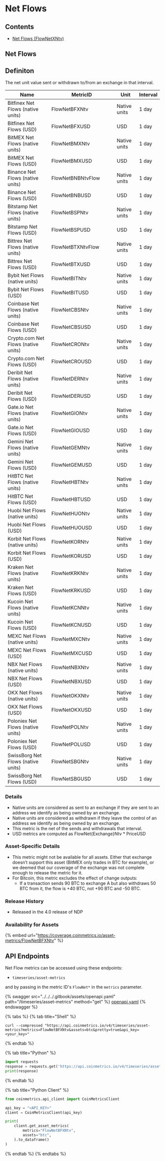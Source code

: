 # Net Flows

## Contents

* [Net Flows (FlowNetXNtv)](net-flows.md#flownet)

## Net Flows <a href="#flownet" id="flownet"></a>

## Definiton

The net unit value sent or withdrawn to/from an exchange in that interval.

<table><thead><tr><th>Name</th><th width="197">MetricID</th><th>Unit</th><th>Interval</th></tr></thead><tbody><tr><td>Bitfinex Net Flows (native units)</td><td>FlowNetBFXNtv</td><td>Native units</td><td>1 day</td></tr><tr><td>Bitfinex Net Flows (USD)</td><td>FlowNetBFXUSD</td><td>USD</td><td>1 day</td></tr><tr><td>BitMEX Net Flows (native units)</td><td>FlowNetBMXNtv</td><td>Native units</td><td>1 day</td></tr><tr><td>BitMEX Net Flows (USD)</td><td>FlowNetBMXUSD</td><td>USD</td><td>1 day</td></tr><tr><td>Binance Net Flows (native units)</td><td>FlowNetBNBNtvFlow</td><td>Native units</td><td>1 day</td></tr><tr><td>Binance Net Flows (USD)</td><td>FlowNetBNBUSD</td><td>USD</td><td>1 day</td></tr><tr><td>Bitstamp Net Flows (native units)</td><td>FlowNetBSPNtv</td><td>Native units</td><td>1 day</td></tr><tr><td>Bitstamp Net Flows (USD)</td><td>FlowNetBSPUSD</td><td>USD</td><td>1 day</td></tr><tr><td>Bittrex Net Flows (native units)</td><td>FlowNetBTXNtvFlow</td><td>Native units</td><td>1 day</td></tr><tr><td>Bittrex Net Flows (USD)</td><td>FlowNetBTXUSD</td><td>USD</td><td>1 day</td></tr><tr><td>Bybit Net Flows (native units)</td><td>FlowNetBITNtv</td><td>Native units</td><td>1 day</td></tr><tr><td>Bybit Net Flows (USD)</td><td>FlowNetBITUSD</td><td>USD</td><td>1 day</td></tr><tr><td>Coinbase Net Flows (native units)</td><td>FlowNetCBSNtv</td><td>Native units</td><td>1 day</td></tr><tr><td>Coinbase Net Flows (USD)</td><td>FlowNetCBSUSD</td><td>USD</td><td>1 day</td></tr><tr><td>Crypto.com Net Flows (native units)</td><td>FlowNetCRONtv</td><td>Native units</td><td>1 day</td></tr><tr><td>Crypto.com Net Flows (USD)</td><td>FlowNetCROUSD</td><td>USD</td><td>1 day</td></tr><tr><td>Deribit Net Flows (native units)</td><td>FlowNetDERNtv</td><td>Native units</td><td>1 day</td></tr><tr><td>Deribit Net Flows (USD)</td><td>FlowNetDERUSD </td><td>USD</td><td>1 day</td></tr><tr><td>Gate.io Net Flows (native units)</td><td>FlowNetGIONtv</td><td>Native units</td><td>1 day</td></tr><tr><td>Gate.io Net Flows (USD)</td><td>FlowNetGIOUSD</td><td>USD</td><td>1 day</td></tr><tr><td>Gemini Net Flows (native units)</td><td>FlowNetGEMNtv</td><td>Native units</td><td>1 day</td></tr><tr><td>Gemini Net Flows (USD)</td><td>FlowNetGEMUSD</td><td>USD</td><td>1 day</td></tr><tr><td>HitBTC Net Flows (native units)</td><td>FlowNetHBTNtv</td><td>Native units</td><td>1 day</td></tr><tr><td>HitBTC Net Flows (USD)</td><td>FlowNetHBTUSD</td><td>USD</td><td>1 day</td></tr><tr><td>Huobi Net Flows (native units)</td><td>FlowNetHUONtv</td><td>Native units</td><td>1 day</td></tr><tr><td>Huobi Net Flows (USD)</td><td>FlowNetHUOUSD</td><td>USD</td><td>1 day</td></tr><tr><td>Korbit Net Flows (native units)</td><td>FlowNetKORNtv</td><td>Native units</td><td>1 day</td></tr><tr><td>Korbit Net Flows (USD)</td><td>FlowNetKORUSD</td><td>USD</td><td>1 day</td></tr><tr><td>Kraken Net Flows (native units)</td><td>FlowNetKRKNtv</td><td>Native units</td><td>1 day</td></tr><tr><td>Kraken Net Flows (USD)</td><td>FlowNetKRKUSD</td><td>USD</td><td>1 day</td></tr><tr><td>Kucoin Net Flows (native units)</td><td>FlowNetKCNNtv</td><td>Native units</td><td>1 day</td></tr><tr><td>Kucoin Net Flows (USD)</td><td>FlowNetKCNUSD</td><td>USD</td><td>1 day</td></tr><tr><td>MEXC Net Flows (native units)</td><td>FlowNetMXCNtv</td><td>Native units</td><td>1 day</td></tr><tr><td>MEXC Net Flows (USD)</td><td>FlowNetMXCUSD</td><td>USD</td><td>1 day</td></tr><tr><td>NBX Net Flows (native units)</td><td>FlowNetNBXNtv</td><td>Native units</td><td>1 day</td></tr><tr><td>NBX Net Flows (USD)</td><td>FlowNetNBXUSD</td><td>USD</td><td>1 day</td></tr><tr><td>OKX Net Flows (native units)</td><td>FlowNetOKXNtv</td><td>Native units</td><td>1 day</td></tr><tr><td>OKX Net Flows (USD)</td><td>FlowNetOKXUSD</td><td>USD</td><td>1 day</td></tr><tr><td>Poloniex Net Flows (native units)</td><td>FlowNetPOLNtv</td><td>Native units</td><td>1 day</td></tr><tr><td>Poloniex Net Flows (USD)</td><td>FlowNetPOLUSD</td><td>USD</td><td>1 day</td></tr><tr><td>SwissBorg Net Flows (native units)</td><td>FlowNetSBGNtv</td><td>Native units</td><td>1 day</td></tr><tr><td>SwissBorg Net Flows (USD)</td><td>FlowNetSBGUSD</td><td>USD</td><td>1 day</td></tr></tbody></table>

### Details

* Native units are considered as sent to an exchange if they are sent to an address we identify as being owned by an exchange.
* Native units are considered as withdrawn if they leave the control of an address we identify as being owned by an exchange.
* This metric is the net of the sends and withdrawals that interval.
* USD metrics are computed as FlowNet{Exchange}Ntv \* PriceUSD

### Asset-Specific Details

* This metric might not be available for all assets. Either that exchange doesn’t support this asset (BitMEX only trades in BTC for example), or we deemed that our coverage of the exchange was not complete enough to release the metric for it.
* For Bitcoin, this metric excludes the effect of change outputs:
  * If a transaction sends 90 BTC to exchange A but also withdraws 50 BTC from it, the flow is +40 BTC, not +90 BTC and -50 BTC.

### Release History

* Released in the 4.0 release of NDP

### Availability for Assets

{% embed url="https://coverage.coinmetrics.io/asset-metrics/FlowNetBFXNtv" %}

## API Endpoints

Net Flow metrics can be accessed using these endpoints:

* `timeseries/asset-metrics`

and by passing in the metric ID's `FlowNet*` in the `metrics` parameter.

{% swagger src="../../../.gitbook/assets/openapi.yaml" path="/timeseries/asset-metrics" method="get" %}
[openapi.yaml](../../../.gitbook/assets/openapi.yaml)
{% endswagger %}

{% tabs %}
{% tab title="Shell" %}
```shell
curl --compressed "https://api.coinmetrics.io/v4/timeseries/asset-metrics?metrics=FlowNetBFXNtv&assets=btc&pretty=true&api_key=<your_key>"
```
{% endtab %}

{% tab title="Python" %}
```python
import requests
response = requests.get('https://api.coinmetrics.io/v4/timeseries/asset-metrics?metrics=FlowNetBFXNtv&assets=btc&pretty=true&api_key=<your_key>').json()
print(response)
```
{% endtab %}

{% tab title="Python Client" %}
```python
from coinmetrics.api_client import CoinMetricsClient

api_key = "<API_KEY>"
client = CoinMetricsClient(api_key)

print(
    client.get_asset_metrics(
        metrics="FlowNetBFXNtv", 
        assets="btc",
    ).to_dataframe()
)
```
{% endtab %}
{% endtabs %}
